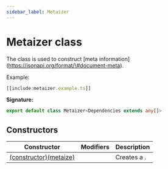 ```yaml
---
sidebar_label: Metaizer
---
```

# Metaizer class

The  class is used to construct \[meta information\](https://jsonapi.org/format/\#document-meta).

Example:

```typescript
[[include:metaizer.example.ts]]
```

**Signature:**

```typescript
export default class Metaizer<Dependencies extends any[]> 
```

## Constructors

|  Constructor | Modifiers | Description |
|  --- | --- | --- |
|  [(constructor)(metaize)](./ts-japi.metaizer._constructor_.md) |  | Creates a . |

